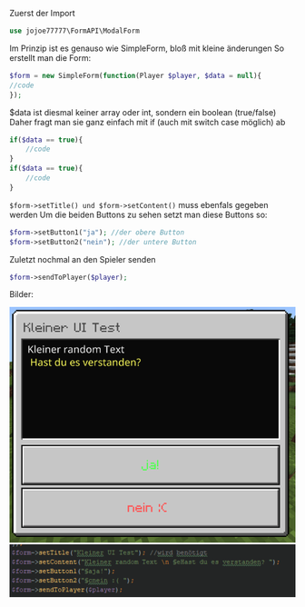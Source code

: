 Zuerst der Import

```php
use jojoe77777\FormAPI\ModalForm
```
Im Prinzip ist es genauso wie SimpleForm, bloß mit kleine änderungen
So erstellt man die Form:
```php
$form = new SimpleForm(function(Player $player, $data = null){
//code
});
```
$data ist diesmal keiner array oder int, sondern ein boolean (true/false)
Daher fragt man sie ganz einfach mit if (auch mit switch case möglich) ab
```php
if($data == true){
    //code
}
if($data == true){
    //code
}
```
`$form->setTitle() und $form->setContent()` muss ebenfals gegeben werden
Um die beiden Buttons zu sehen setzt man diese Buttons so:
```php
$form->setButton1("ja"); //der obere Button
$form->setButton2("nein"); //der untere Button
```
Zuletzt nochmal an den Spieler senden
```php
$form->sendToPlayer($player);
```

Bilder:

![Vorschau1](/Bilder/FormAPI/modalform.png) <br>
![Vorschau2](/Bilder/FormAPI/ModalForm_setzen_Code.png)






